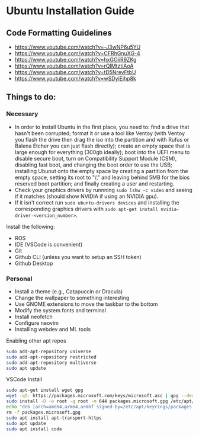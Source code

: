 # Ubuntu Installation Guide 

## Code Formatting Guidelines
- https://www.youtube.com/watch?v=-J3wNP6u5YU
- https://www.youtube.com/watch?v=CFRhGnuXG-4
- https://www.youtube.com/watch?v=hxGOiiR9ZKg
- https://www.youtube.com/watch?v=rQlMtztiAoA
- https://www.youtube.com/watch?v=tD5NrevFtbU
- https://www.youtube.com/watch?v=wSDyiEjhp8k

## Things to do:

### Necessary
- In order to install Ubuntu in the first place, you need to: find a drive that hasn't been corrupted; format it or use a tool like Ventoy (with Ventoy you flash the drive then drag the iso into the partition and with Rufus or Balena Etcher you can just flash directly); create an empty space that is large enough for everything (300gb ideally); boot into the UEFI menu to disable secure boot, turn on Compatibility Support Module (CSM), disabling fast boot, and changing the boot order to use the USB; installing Ubunut onto the empty space by creating a partition from the empty space, setting its root to "/," and leaving behind 5MB for the bios reserved boot partition; and finally creating a user and restarting.
- Check your graphics drivers by runnning `sudo lshw -c video` and seeing if it matches (should show NVIDIA if using an NVIDIA gpu).
- If it isn't correct run `sudo ubuntu-drivers devices` and installing the corresponding graphics drivers with `sudo apt-get install nvidia-driver-<version_number>`.

Install the following:
- ROS
- IDE (VSCode is convenient)
- Git
- Github CLI (unless you want to setup an SSH token)
- Github Desktop

### Personal
- Install a theme (e.g., Catppuccin or Dracula)
- Change the wallpaper to something interesting
- Use GNOME extensions to move the taskbar to the bottom
- Modify the system fonts and terminal
- Install neofetch
- Configure neovim
- Installing webdev and ML tools


Enabling other apt repos
```bash
sudo add-apt-repository universe
sudo add-apt-repository restricted
sudo add-apt-repository multiverse
sudo apt update
```

VSCode Install
```bash
sudo apt-get install wget gpg
wget -qO- https://packages.microsoft.com/keys/microsoft.asc | gpg --dearmor > packages.microsoft.gpg
sudo install -D -o root -g root -m 644 packages.microsoft.gpg /etc/apt/keyrings/packages.microsoft.gpg
echo "deb [arch=amd64,arm64,armhf signed-by=/etc/apt/keyrings/packages.microsoft.gpg] https://packages.microsoft.com/repos/code stable main" |sudo tee /etc/apt/sources.list.d/vscode.list > /dev/null
rm -f packages.microsoft.gpg
sudo apt install apt-transport-https
sudo apt update
sudo apt install code
```